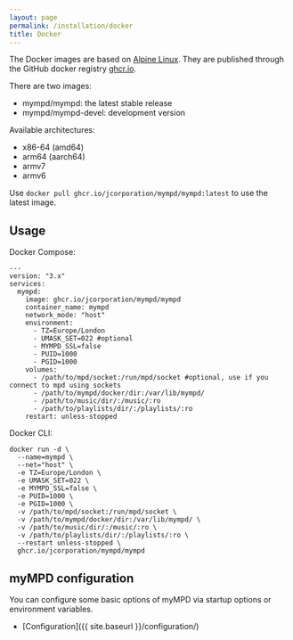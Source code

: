 ```yaml
---
layout: page
permalink: /installation/docker
title: Docker
---
```


The Docker images are based on [Alpine Linux](https://alpinelinux.org). They are published through the GitHub docker registry [ghcr.io](https://github.com/jcorporation?tab=packages).

There are two images:

- mympd/mympd: the latest stable release
- mympd/mympd-devel: development version

Available architectures:

- x86-64 (amd64)
- arm64 (aarch64)
- armv7
- armv6

Use ``docker pull ghcr.io/jcorporation/mympd/mympd:latest`` to use the latest image.

## Usage

Docker Compose:

```
---
version: "3.x"
services:
  mympd:
    image: ghcr.io/jcorporation/mympd/mympd
    container_name: mympd
    network_mode: "host"
    environment:
      - TZ=Europe/London
      - UMASK_SET=022 #optional
      - MYMPD_SSL=false
      - PUID=1000
      - PGID=1000
    volumes:
      - /path/to/mpd/socket:/run/mpd/socket #optional, use if you connect to mpd using sockets
      - /path/to/mympd/docker/dir:/var/lib/mympd/
      - /path/to/music/dir/:/music/:ro
      - /path/to/playlists/dir/:/playlists/:ro
    restart: unless-stopped
```

Docker CLI:

```
docker run -d \
  --name=mympd \
  --net="host" \
  -e TZ=Europe/London \
  -e UMASK_SET=022 \
  -e MYMPD_SSL=false \
  -e PUID=1000 \
  -e PGID=1000 \
  -v /path/to/mpd/socket:/run/mpd/socket \
  -v /path/to/mympd/docker/dir:/var/lib/mympd/ \
  -v /path/to/music/dir/:/music/:ro \
  -v /path/to/playlists/dir/:/playlists/:ro \
  --restart unless-stopped \
  ghcr.io/jcorporation/mympd/mympd
```

## myMPD configuration

You can configure some basic options of myMPD via startup options or environment variables.

- [Configuration]({{ site.baseurl }}/configuration/)
